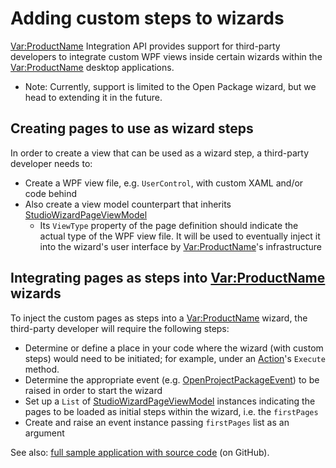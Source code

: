 Adding custom steps to wizards
====

<Var:ProductName> Integration API provides support for third-party developers to integrate custom WPF views inside certain wizards within the <Var:ProductName> desktop applications.

* Note: Currently, support is limited to the Open Package wizard, but we head to extending it in the future.

Creating pages to use as wizard steps
----
In order to create a view that can be used as a wizard step, a third-party developer needs to:

* Create a WPF view file, e.g. `UserControl`, with custom XAML and/or code behind
* Also create a view model counterpart that inherits [StudioWizardPageViewModel](../../api/integration/Sdl.Desktop.IntegrationApi.Wizard.StudioWizardPageViewModel.yml)
    * Its `ViewType` property of the page definition should indicate the actual type of the WPF view file. It will be used to eventually inject it into the wizard's user interface by <Var:ProductName>'s infrastructure
  
Integrating pages as steps into <Var:ProductName> wizards
----
To inject the custom pages as steps into a <Var:ProductName> wizard, the third-party developer will require the following steps:

* Determine or define a place in your code where the wizard (with custom steps) would need to be initiated; for example, under an [Action](../../api/integration/Sdl.Desktop.IntegrationApi.AbstractAction.yml)'s `Execute` method.
* Determine the appropriate event (e.g. [OpenProjectPackageEvent](../../api/integration/Sdl.TranslationStudioAutomation.IntegrationApi.Events.OpenProjectPackageEvent.yml)) to be raised in order to start the wizard
* Set up a `List` of [StudioWizardPageViewModel](../../api/integration/Sdl.Desktop.IntegrationApi.AbstractAction.yml) instances indicating the pages to be loaded as initial steps within the wizard, i.e. the `firstPages`
* Create and raise an event instance passing `firstPages` list as an argument

See also: [full sample application with source code](https://github.com/RWS/trados-studio-api-samples/tree/master/TranslationStudioAutomation/Sdl.CustomWizardSteps.Sample) (on GitHub).
